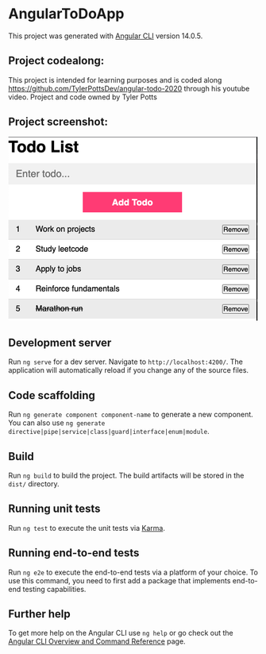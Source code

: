 # AngularToDoApp

This project was generated with [Angular CLI](https://github.com/angular/angular-cli) version 14.0.5.

## Project codealong:

This project is intended for learning purposes and is coded along https://github.com/TylerPottsDev/angular-todo-2020 through his youtube video.
Project and code owned by Tyler Potts

## Project screenshot:
![image](https://github.com/Rickwu93/To-DoList-Angular/blob/main/src/app/docs/screenshot1.png?raw=true)


## Development server

Run `ng serve` for a dev server. Navigate to `http://localhost:4200/`. The application will automatically reload if you change any of the source files.

## Code scaffolding

Run `ng generate component component-name` to generate a new component. You can also use `ng generate directive|pipe|service|class|guard|interface|enum|module`.

## Build

Run `ng build` to build the project. The build artifacts will be stored in the `dist/` directory.

## Running unit tests

Run `ng test` to execute the unit tests via [Karma](https://karma-runner.github.io).

## Running end-to-end tests

Run `ng e2e` to execute the end-to-end tests via a platform of your choice. To use this command, you need to first add a package that implements end-to-end testing capabilities.

## Further help

To get more help on the Angular CLI use `ng help` or go check out the [Angular CLI Overview and Command Reference](https://angular.io/cli) page.

